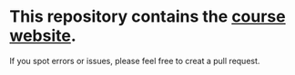 # This repository contains the [course website](https://ub-idia640-2016.github.ic).

If you spot errors or issues, please feel free to creat a pull request.
